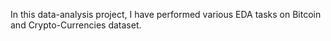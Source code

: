 In this data-analysis project, I have performed various EDA tasks on Bitcoin and Crypto-Currencies dataset.
